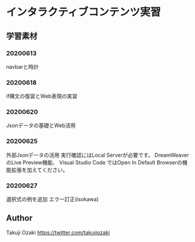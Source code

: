 # インタラクティブコンテンツ実習
## 学習素材

### 20200613
navbarと時計

### 20200618
if構文の復習とWeb表現の実習

### 20200620
Jsonデータの基礎とWeb活用

### 20200625
外部Jsonデータの活用
実行確認にはLocal Serverが必要です。
DreamWeaverのLive Preview機能、
Visual Studio Code ではOpen In Default Browserの機能拡張を加えてください。

### 20200627
選択式の例を追加
エラー訂正(isokawa)


## Author
Takuji Ozaki
https://twitter.com/takujiozaki
